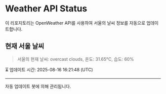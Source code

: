 
# Weather API Status

이 리포지토리는 OpenWeather API를 사용하여 서울의 날씨 정보를 자동으로 업데이트합니다.

## 현재 서울 날씨
> 서울의 현재 날씨: overcast clouds, 온도: 31.65°C, 습도: 60%

⏳ 업데이트 시간: 2025-08-16 16:21:48 (UTC)

---
자동 업데이트 봇에 의해 관리됩니다.
